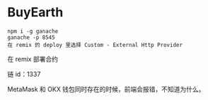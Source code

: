 # BuyEarth

```
npm i -g ganache
ganache -p 8545
在 remix 的 deploy 里选择 Custom - External Http Provider
```

在 remix 部署合约

链 id：1337

MetaMask 和 OKX 钱包同时存在的时候，前端会报错，不知道为什么。